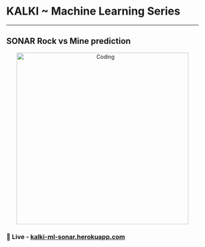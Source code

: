 # KALKI ~ Machine Learning Series
<hr>

## SONAR Rock vs Mine prediction
<p align="center">
<img align="center" alt="Coding" width="450" src="https://user-images.githubusercontent.com/96681905/198895097-f7bea47f-d430-4d5b-9baf-796b93b17a25.png"/>
</p>

### 🔭 Live - <a href="https://kalki-ml-sonar.herokuapp.com/" target="_blank" rel="noopener noreferrer">kalki-ml-sonar.herokuapp.com</a>
